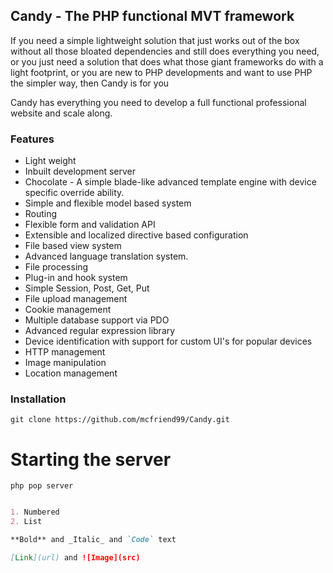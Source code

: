 ## Candy - The PHP functional MVT framework

If you need a simple lightweight solution that just works out of the box without all those bloated dependencies and still does everything you need, or you just need a solution that does what those giant frameworks do with a light footprint, or you are new to PHP developments and want to use PHP the simpler way, then Candy is for you

Candy has everything you need to develop a full functional professional website and scale along.

### Features

- Light weight
- Inbuilt development server
- Chocolate - A simple blade-like advanced template engine with device specific override ability.
- Simple and flexible model based system
- Routing
- Flexible form and validation API
- Extensible and localized directive based configuration
- File based view system
- Advanced language translation system.
- File processing
- Plug-in and hook system
- Simple Session, Post, Get, Put
- File upload management
- Cookie management
- Multiple database support via PDO
- Advanced regular expression library
- Device identification with support for custom UI's for popular devices
- HTTP management
- Image manipulation
- Location management

### Installation

```
git clone https://github.com/mcfriend99/Candy.git
```

# Starting the server

```
php pop server
```

```markdown

1. Numbered
2. List

**Bold** and _Italic_ and `Code` text

[Link](url) and ![Image](src)
```
